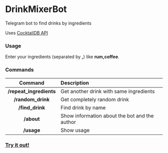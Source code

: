# DrinkMixerBot

Telegram bot to find drinks by ingredients

Uses [CocktailDB API](https://www.thecocktaildb.com/)


### Usage

Enter your ingredients (separated by **,**) like **rum,coffee**.


### Commands

| Command | Description |
| :---:              |                   :--- |
| **/repeat_ingredients** | Get another drink with same ingredients|
| **/random_drink** | Get completely random drink
| **/find_drink** | Find drink by name
| **/about** | Show information about the bot and the author
| **/usage** | Show usage

### [Try it out!](https://t.me/DrinkMixerBot)
